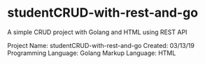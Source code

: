 # studentCRUD-with-rest-and-go
A simple CRUD project with Golang and HTML using REST API

Project Name: studentCRUD-with-rest-and-go
Created: 03/13/19
Programming Language: Golang
Markup Language: HTML
